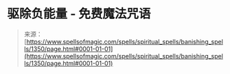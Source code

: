 <!--yml

分类：未分类

日期：2024年06月12日 18:34:21

-->

# 驱除负能量 - 免费魔法咒语

> 来源：[https://www.spellsofmagic.com/spells/spiritual_spells/banishing_spells/1350/page.html#0001-01-01](https://www.spellsofmagic.com/spells/spiritual_spells/banishing_spells/1350/page.html#0001-01-01)
